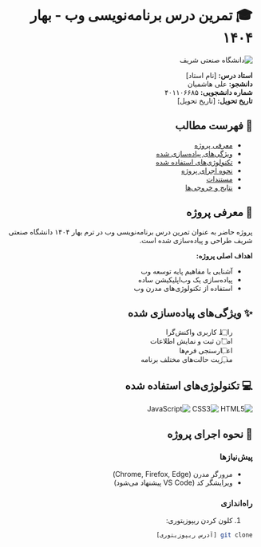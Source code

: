 <div dir="rtl">

# 🎓 تمرین درس برنامه‌نویسی وب - بهار ۱۴۰۴

![دانشگاه صنعتی شریف](https://upload.wikimedia.org/wikipedia/fa/thumb/4/44/Sharif_University_of_Technology_Logo.svg/1200px-Sharif_University_of_Technology_Logo.svg.png)

**استاد درس:** [نام استاد]  
**دانشجو:** علی هاشمیان  
**شماره دانشجویی:** ۴۰۱۱۰۶۶۸۵  
**تاریخ تحویل:** [تاریخ تحویل]  

## 📌 فهرست مطالب
- [معرفی پروژه](#-معرفی-پروژه)
- [ویژگی‌های پیاده‌سازی شده](#-ویژگی‌های-پیاده‌سازی-شده)
- [تکنولوژی‌های استفاده شده](#-تکنولوژی‌های-استفاده-شده)
- [نحوه اجرای پروژه](#-نحوه-اجرای-پروژه)
- [مستندات](#-مستندات)
- [نتایج و خروجی‌ها](#-نتایج-و-خروجی‌ها)

## 🌟 معرفی پروژه
پروژه حاضر به عنوان تمرین درس برنامه‌نویسی وب در ترم بهار ۱۴۰۴ دانشگاه صنعتی شریف طراحی و پیاده‌سازی شده است.

**اهداف اصلی پروژه:**
- آشنایی با مفاهیم پایه توسعه وب
- پیاده‌سازی یک وب‌اپلیکیشن ساده
- استفاده از تکنولوژی‌های مدرن وب

## ✨ ویژگی‌های پیاده‌سازی شده
- [ ] رابط کاربری واکنش‌گرا
- [ ] امکان ثبت و نمایش اطلاعات
- [ ] اعتبارسنجی فرم‌ها
- [ ] مدیریت حالت‌های مختلف برنامه

## 💻 تکنولوژی‌های استفاده شده
![HTML5](https://img.shields.io/badge/HTML5-E34F26?style=for-the-badge&logo=html5&logoColor=white)
![CSS3](https://img.shields.io/badge/CSS3-1572B6?style=for-the-badge&logo=css3&logoColor=white)
![JavaScript](https://img.shields.io/badge/JavaScript-F7DF1E?style=for-the-badge&logo=javascript&logoColor=black)

## 🚀 نحوه اجرای پروژه

### پیش‌نیازها
- مرورگر مدرن (Chrome, Firefox, Edge)
- ویرایشگر کد (VS Code پیشنهاد می‌شود)

### راه‌اندازی
1. کلون کردن ریپوزیتوری:
```bash
git clone [آدرس ریپوزیتوری]
